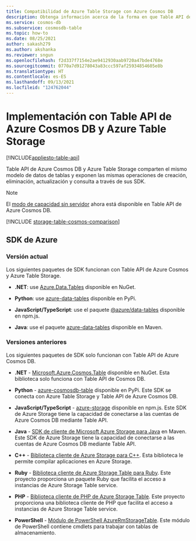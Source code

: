 ```yaml
---
title: Compatibilidad de Azure Table Storage con Azure Cosmos DB
description: Obtenga información acerca de la forma en que Table API de Azure Cosmos DB y las tablas de Azure Storage funcionan conjuntamente compartiendo el mismo modelo de datos de tabla y las mismas operaciones
ms.service: cosmos-db
ms.subservice: cosmosdb-table
ms.topic: how-to
ms.date: 08/25/2021
author: sakash279
ms.author: akshanka
ms.reviewer: sngun
ms.openlocfilehash: f2d337f7154e2ae9412930aab9720a47bde4768e
ms.sourcegitcommit: 0770a7d91278043a83ccc597af25934854605e8b
ms.translationtype: HT
ms.contentlocale: es-ES
ms.lasthandoff: 09/13/2021
ms.locfileid: "124762044"
---
```

# <a name="developing-with-azure-cosmos-db-table-api-and-azure-table-storage"></a>Implementación con Table API de Azure Cosmos DB y Azure Table Storage
[!INCLUDE[appliesto-table-api](../includes/appliesto-table-api.md)]

Table API de Azure Cosmos DB y Azure Table Storage comparten el mismo modelo de datos de tablas y exponen las mismas operaciones de creación, eliminación, actualización y consulta a través de sus SDK.

> [!NOTE]
> El [modo de capacidad sin servidor](../serverless.md) ahora está disponible en Table API de Azure Cosmos DB.

[!INCLUDE [storage-table-cosmos-comparison](../../../includes/storage-table-cosmos-comparison.md)]

## <a name="azure-sdks"></a>SDK de Azure

### <a name="current-release"></a>Versión actual

Los siguientes paquetes de SDK funcionan con Table API de Azure Cosmos y Azure Table Storage.

* **.NET**: use [Azure.Data.Tables](https://www.nuget.org/packages/Azure.Data.Tables/) disponible en NuGet.

* **Python**: use [azure-data-tables](https://pypi.org/project/azure-data-tables/) disponible en PyPi.

* **JavaScript/TypeScript**: use el paquete [@azure/data-tables](https://www.npmjs.com/package/@azure/data-tables) disponible en npm.js.  

* **Java**: use el paquete [azure-data-tables](https://mvnrepository.com/artifact/com.azure/azure-data-tables/12.0.0) disponible en Maven.

### <a name="prior-releases"></a>Versiones anteriores

Los siguientes paquetes de SDK solo funcionan con Table API de Azure Cosmos DB.

* **.NET** - [Microsoft.Azure.Cosmos.Table](https://www.nuget.org/packages/Microsoft.Azure.Cosmos.Table) disponible en NuGet.  Esta biblioteca solo funciona con Table API de Cosmos DB.

* **Python** - [azure-cosmosdb-table](https://pypi.org/project/azure-cosmosdb-table/) disponible en PyPi. Este SDK se conecta con Azure Table Storage y Table API de Azure Cosmos DB.

* **JavaScript/TypeScript** - [azure-storage](https://www.npmjs.com/package/azure-storage) disponible en npm.js. Este SDK de Azure Storage tiene la capacidad de conectarse a las cuentas de Azure Cosmos DB mediante Table API.

* **Java** - [SDK de cliente de Microsoft Azure Storage para Java](https://mvnrepository.com/artifact/com.microsoft.azure/azure-storage) en Maven. Este SDK de Azure Storage tiene la capacidad de conectarse a las cuentas de Azure Cosmos DB mediante Table API.

* **C++**   - [Biblioteca cliente de Azure Storage para C++](https://github.com/Azure/azure-storage-cpp/). Esta biblioteca le permite compilar aplicaciones en Azure Storage.

* **Ruby** - [Biblioteca cliente de Azure Storage Table para Ruby](https://github.com/azure/azure-storage-ruby/tree/master/table). Este proyecto proporciona un paquete Ruby que facilita el acceso a instancias de Azure Storage Table service.

* **PHP** - [Biblioteca cliente de PHP de Azure Storage Table](https://github.com/Azure/azure-storage-php/tree/master/azure-storage-table). Este proyecto proporciona una biblioteca cliente de PHP que facilita el acceso a instancias de Azure Storage Table service.

* **PowerShell** - [Módulo de PowerShell AzureRmStorageTable](https://www.powershellgallery.com/packages/AzureRmStorageTable). Este módulo de PowerShell contiene cmdlets para trabajar con tablas de almacenamiento.
